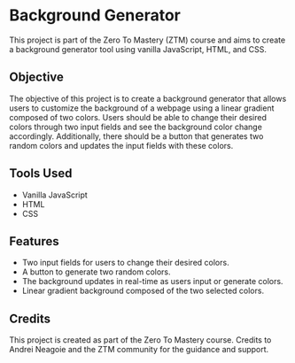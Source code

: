 # Background Generator

This project is part of the Zero To Mastery (ZTM) course and aims to create a background generator tool using vanilla JavaScript, HTML, and CSS.

## Objective

The objective of this project is to create a background generator that allows users to customize the background of a webpage using a linear gradient composed of two colors. Users should be able to change their desired colors through two input fields and see the background color change accordingly. Additionally, there should be a button that generates two random colors and updates the input fields with these colors.

## Tools Used

- Vanilla JavaScript
- HTML
- CSS

## Features

- Two input fields for users to change their desired colors.
- A button to generate two random colors.
- The background updates in real-time as users input or generate colors.
- Linear gradient background composed of the two selected colors.

## Credits

This project is created as part of the Zero To Mastery course. Credits to Andrei Neagoie and the ZTM community for the guidance and support.
